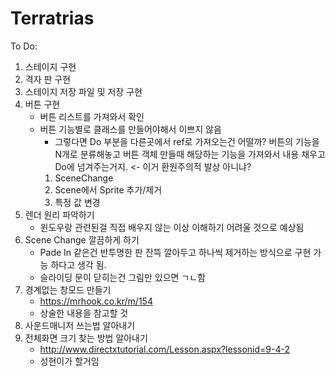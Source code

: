 # Terratrias  
To Do:  
1. 스테이지 구현  
2. 격자 판 구현  
3. 스테이지 저장 파일 및 저장 구현  
4. 버튼 구현   
    - 버튼 리스트를 가져와서 확인  
    - 버튼 기능별로 클래스를 만들어야해서 이쁘지 않음  
        - 그렇다면 Do 부분을 다른곳에서 ref로 가져오는건 어떨까? 버튼의 기능을 N개로 분류해놓고 버튼 객체 만들때 해당하는 기능을 가져와서 내용 채우고 Do에 넘겨주는거지. <- 이거 환원주의적 발상 아니냐?  
        1. SceneChange  
        2. Scene에서 Sprite 추가/제거  
        3. 특정 값 변경  
5. 렌더 원리 파악하기  
    - 윈도우랑 관련된걸 직접 배우지 않는 이상 이해하기 어려울 것으로 예상됨  
6. Scene Change 깔끔하게 하기
    - Pade In 같은건 반투명한 판 잔뜩 깔아두고 하나씩 제거하는 방식으로 구현 가능 하다고 생각 됨.  
    - 슬라이딩 문이 닫히는건 그림만 있으면 ㄱㄴ함   
7. 경계없는 창모드 만들기  
    - https://mrhook.co.kr/m/154   
    - 상술한 내용을 참고할 것  
8. 사운드매니저 쓰는법 알아내기  
9. 전체화면 크기 찾는 방법 알아내기  
    - http://www.directxtutorial.com/Lesson.aspx?lessonid=9-4-2  
    - 성현이가 할거임
<br>